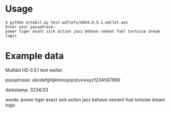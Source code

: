 # Usage
```
$ python octobit.py test-wallets/mbhd.0.5.1.wallet.aes
Enter your passphrase:
power tiger exact sick action jazz behave cement fuel tortoise dream logic
```

# Example data
Multibit HD 0.5.1 test wallet:

passphrase: abcdefghijklmnopqrstuvwxyz1234567890

datestamp: 3234/33

words: power tiger exact sick action jazz behave cement fuel tortoise dream logic
